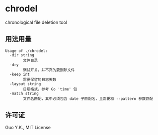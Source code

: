# chrodel

chronological file deletion tool

## 用法用量

```
Usage of ./chrodel:
  -dir string
    	文件目录
  -dry
    	调试开关，并不真的要删除文件
  -keep int
    	需要保留的日志天数
  -layout string
    	日期格式，参考 Go 'time' 包
  -match string
    	文件名匹配，其中必须包含 date 子匹配名，且需要和 --pattern 参数匹配
```

## 许可证

Guo Y.K., MIT License
